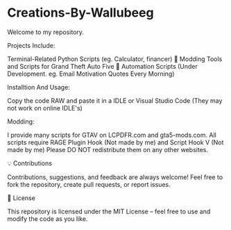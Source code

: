 # Creations-By-Wallubeeg

Welcome to my repository. 

Projects Include: 

Terminal-Related Python Scripts (eg. Calculator, financer) 📅
Modding Tools and Scripts for Grand Theft Auto Five 👮
Automation Scripts (Under Development. eg. Email Motivation Quotes Every Morning)

Installtion And Usage:

Copy the code RAW and paste it in a IDLE or Visual Studio Code (They may not work on online IDLE's)

Modding:

I provide many scripts for GTAV on LCPDFR.com and gta5-mods.com.
All scripts require RAGE Plugin Hook (Not made by me)  and Script Hook V (Not made by me)
Please DO NOT redistribute them on any other websites.

💡 Contributions

Contributions, suggestions, and feedback are always welcome! Feel free to fork the repository, create pull requests, or report issues.

📜 License

This repository is licensed under the MIT License – feel free to use and modify the code as you like.
